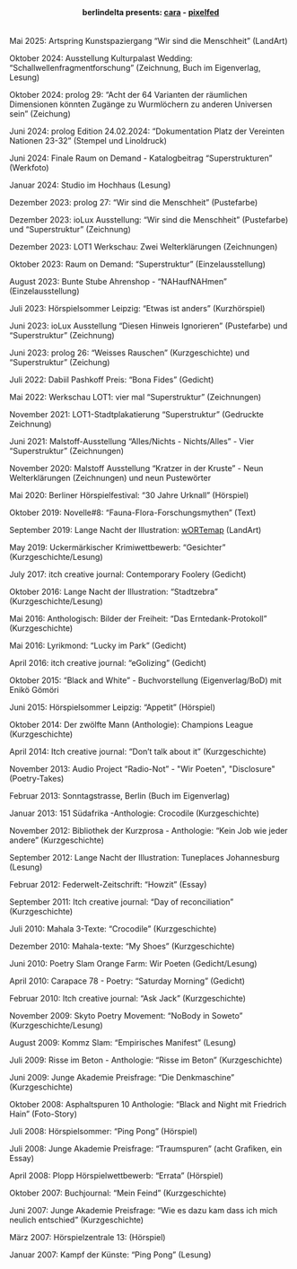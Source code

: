 
<center><strong>berlindelta presents: <a href="https://cara.app/unvogel" target=_blank>cara</a> - <a href="https://pixelfed.social/noBird)" target=_blank>pixelfed</a></strong></center>
<br>
<br>
Mai 2025: Artspring Kunstspaziergang “Wir sind die Menschheit” (LandArt)
<br>

Oktober 2024: Ausstellung Kulturpalast Wedding: “Schallwellenfragmentforschung” (Zeichnung, Buch im Eigenverlag, Lesung)

Oktober 2024: prolog 29: “Acht der 64 Varianten der räumlichen Dimensionen könnten Zugänge zu Wurmlöchern zu anderen Universen sein” (Zeichung)

Juni 2024: prolog Edition 24.02.2024: “Dokumentation Platz der Vereinten Nationen 23-32” (Stempel und Linoldruck)

Juni 2024: Finale Raum on Demand - Katalogbeitrag “Superstrukturen” (Werkfoto)

Januar 2024: Studio im Hochhaus (Lesung)


Dezember 2023: prolog 27: “Wir sind die Menschheit” (Pustefarbe)

Dezember 2023: ioLux Ausstellung: “Wir sind die Menschheit” (Pustefarbe) und “Superstruktur” (Zeichnung)

Dezember 2023: LOT1 Werkschau: Zwei Welterklärungen (Zeichnungen)

Oktober 2023: Raum on Demand: “Superstruktur” (Einzelausstellung)

August 2023: Bunte Stube Ahrenshop - “NAHaufNAHmen” (Einzelausstellung)

Juli 2023: Hörspielsommer Leipzig: “Etwas ist anders” (Kurzhörspiel)

Juni 2023: ioLux Ausstellung “Diesen Hinweis Ignorieren” (Pustefarbe) und “Superstruktur” (Zeichnung)

Juni 2023: prolog 26: “Weisses Rauschen” (Kurzgeschichte) und “Superstruktur” (Zeichung)


Juli 2022: Dabiil Pashkoff Preis: “Bona Fides” (Gedicht)

Mai 2022: Werkschau LOT1: vier mal “Superstruktur” (Zeichnungen)


November 2021: LOT1-Stadtplakatierung “Superstruktur” (Gedruckte Zeichnung)

Juni 2021: Malstoff-Ausstellung “Alles/Nichts - Nichts/Alles” - Vier “Superstruktur” (Zeichnungen)


November 2020: Malstoff Ausstellung “Kratzer in der Kruste” - Neun Welterklärungen (Zeichnungen) und neun Pustewörter

Mai 2020: Berliner Hörspielfestival: “30 Jahre Urknall” (Hörspiel)


Oktober 2019: Novelle#8: “Fauna-Flora-Forschungsmythen” (Text)

September 2019: Lange Nacht der Illustration: [wORTemap](http://bit.ly/wORTemap) (LandArt)

May 2019: Uckermärkischer Krimiwettbewerb: “Gesichter” (Kurzgeschichte/Lesung)


July 2017: itch creative journal: Contemporary Foolery (Gedicht)


Oktober 2016: Lange Nacht der Illustration: “Stadtzebra” (Kurzgeschichte/Lesung)

Mai 2016: Anthologisch: Bilder der Freiheit: “Das Erntedank-Protokoll” (Kurzgeschichte)

Mai 2016: Lyrikmond: “Lucky im Park” (Gedicht)

April 2016: itch creative journal: “eGolizing” (Gedicht)


Oktober 2015: “Black and White” - Buchvorstellung (Eigenverlag/BoD) mit Enikö Gömöri

Juni 2015: Hörspielsommer Leipzig: “Appetit” (Hörspiel)


Oktober 2014: Der zwölfte Mann (Anthologie): Champions League (Kurzgeschichte)

April 2014: Itch creative journal: “Don’t talk about it” (Kurzgeschichte)


November 2013: Audio Project “Radio-Not” - "Wir Poeten", "Disclosure" (Poetry-Takes)

Februar 2013: Sonntagstrasse, Berlin (Buch im Eigenverlag)

Januar 2013: 151 Südafrika -Anthologie: Crocodile (Kurzgeschichte)


November 2012: Bibliothek der Kurzprosa - Anthologie: “Kein Job wie jeder andere” (Kurzgeschichte)

September 2012: Lange Nacht der Illustration: Tuneplaces Johannesburg (Lesung)

Februar 2012: Federwelt-Zeitschrift: “Howzit” (Essay)


September 2011: Itch creative journal: “Day of reconciliation” (Kurzgeschichte)


Juli 2010: Mahala 3-Texte: “Crocodile” (Kurzgeschichte)

Dezember 2010: Mahala-texte: “My Shoes” (Kurzgeschichte)

Juni 2010: Poetry Slam Orange Farm: Wir Poeten (Gedicht/Lesung)

April 2010: Carapace 78 - Poetry: “Saturday Morning” (Gedicht)

Februar 2010: Itch creative journal: “Ask Jack” (Kurzgeschichte)


November 2009: Skyto Poetry Movement: “NoBody in Soweto” (Kurzgeschichte/Lesung)

August 2009: Kommz Slam: “Empirisches Manifest” (Lesung)

Juli 2009: Risse im Beton - Anthologie: “Risse im Beton” (Kurzgeschichte)

Juni 2009: Junge Akademie Preisfrage: “Die Denkmaschine” (Kurzgeschichte)


Oktober 2008: Asphaltspuren 10 Anthologie: “Black and Night mit Friedrich Hain” (Foto-Story)

Juli 2008: Hörspielsommer: “Ping Pong” (Hörspiel)

Juli 2008: Junge Akademie Preisfrage: “Traumspuren” (acht Grafiken, ein Essay)

April 2008: Plopp Hörspielwettbewerb: “Errata” (Hörspiel)


Oktober 2007: Buchjournal: “Mein Feind” (Kurzgeschichte)

Juni 2007: Junge Akademie Preisfrage: “Wie es dazu kam dass ich mich neulich entschied” (Kurzgeschichte)

März 2007: Hörspielzentrale 13: (Hörspiel)

Januar 2007: Kampf der Künste: “Ping Pong” (Lesung)
